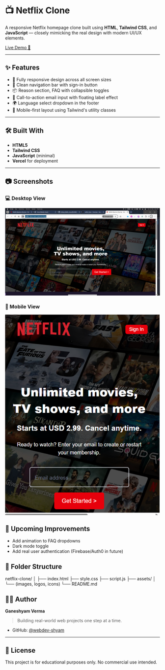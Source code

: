 # 📺 Netflix Clone

A responsive Netflix homepage clone built using **HTML**, **Tailwind CSS**, and **JavaScript** — closely mimicking the real design with modern UI/UX elements.

[Live Demo 🚀](https://netflix-clone-neon-zeta.vercel.app/)

---

## ✨ Features

- 🎨 Fully responsive design across all screen sizes
- 🧭 Clean navigation bar with sign-in button
- 📦 Reason section, FAQ with collapsible toggles
- 💌 Call-to-action email input with floating label effect
- 🌍 Language select dropdown in the footer
- 📱 Mobile-first layout using Tailwind's utility classes

---

## 🛠️ Built With

- **HTML5**
- **Tailwind CSS**
- **JavaScript** (minimal)
- **Vercel** for deployment

---

## 📷 Screenshots

### 💻 Desktop View
![Desktop Screenshot](./Assets/Images/Netflix_Desktop.png)

### 📱 Mobile View
![Mobile Screenshot](./Assets/Images/Netflix_Mobile.png)

## 🚧 Upcoming Improvements

- Add animation to FAQ dropdowns
- Dark mode toggle
- Add real user authentication (Firebase/Auth0 in future)



## 📂 Folder Structure

netflix-clone/
│
├── index.html
├── style.css
├── script.js
├── assets/
│ └── (images, logos, icons)
└── README.md

## 🙋‍♂️ Author

**Ganeshyam Verma**

> Building real-world web projects one step at a time.

- GitHub: [@webdev-shyam](https://github.com/webdev-shyam)

- ---

## 📄 License

This project is for educational purposes only. No commercial use intended.


